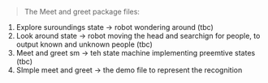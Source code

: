 > The Meet and greet package files:

1. Explore suroundings state -> robot wondering around (tbc)
2. Look around state -> robot moving the head and searchign for people, to output known and unknown people (tbc)
3. Meet and greet sm -> teh state machine implementing preemtive states (tbc)
4. SImple meet and greet -> the demo file to represent the recognition

